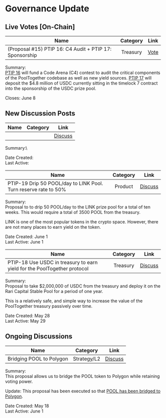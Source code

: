 # Governance Update

## Live Votes [On-Chain]

| Name          | Category      | Link   |
| ------------- |:-------------:| :-----:|
| (Proposal #15) PTIP 16: C4 Audit  +  PTIP 17: Sponsorship | Treasury | [Vote](https://vote.pooltogether.com/proposals/15) |

Summary:\
[PTIP 16](https://gov.pooltogether.com/t/ptip-16-c4-audit-contest/1137) will fund a Code Arena (C4) contest to audit the critical components of the PoolTogether codebase as well as new yield sources.
[PTIP 17](https://gov.pooltogether.com/t/ptip-17-deposit-usdc-into-usdc-prize-pool-sponsorship/1146) will deposit the $4.8 million of USDC currently sitting in the timelock 7 contract into the sponsorship of the USDC prize pool.

Closes: June 8

## New Discussion Posts

| Name          | Category      | Link   |
| ------------- |:-------------:| :-----:|
|  |  | [Discuss]() |

Summary:\


Date Created: \
Last Active: 

| Name          | Category      | Link   |
| ------------- |:-------------:| :-----:|
| PTIP-19 Drip 50 POOL/day to LINK Pool. Turn reserve rate to 50% | Product | [Discuss](https://gov.pooltogether.com/t/ptip-19-drip-50-pool-day-to-link-pool-turn-reserve-rate-to-50/1169) |

Summary:\
Proposal to to drip 50 POOL/day to the LINK prize pool for a total of ten weeks. This would require a total of 3500 POOL from the treasury.

LINK is one of the most popular tokens in the crypto space. However, there are not many places to earn yield on the token.

Date Created: June 1\
Last Active: June 1


| Name          | Category      | Link   |
| ------------- |:-------------:| :-----:|
| PTIP-18 Use USDC in treasury to earn yield for the PoolTogether protocol | Treasury | [Discuss](https://gov.pooltogether.com/t/ptip-18-use-usdc-in-treasury-to-earn-yield-for-the-pooltogether-protocol/1152) |

Summary:\
Proposal to take $2,000,000 of USDC from the treasury and deploy it on the Rari Capital Stable Pool for a period of one year.

This is a relatively safe, and simple way to increase the value of the PoolTogether treasury passively over time.

Date Created: May 28\
Last Active: May 29

## Ongoing Discussions

| Name          | Category      | Link   |
| ------------- |:-------------:| :-----:|
| Bridging POOL to Polygon | Strategy/L2 | [Discuss](https://gov.pooltogether.com/t/bridging-pool-to-polygon/1099) |

Summary:\
This proposal allows us to bridge the POOL token to Polygon while retaining voting power.

Update:
This proposal has been executed so that [POOL has been bridged to Polygon](https://gov.pooltogether.com/t/bridging-pool-to-polygon/1099/9).

Date Created: May 18\
Last Active: June 1


